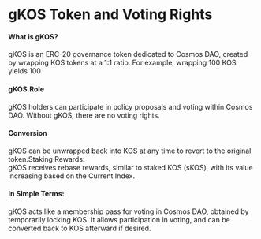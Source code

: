 # gKOS Token and Voting Rights

#### What is gKOS?

gKOS is an ERC-20 governance token dedicated to Cosmos DAO, created by wrapping KOS tokens at a 1:1 ratio. For example, wrapping 100 KOS yields 100&#x20;



#### gKOS.Role

gKOS holders can participate in policy proposals and voting within Cosmos DAO. Without gKOS, there are no voting rights.



#### Conversion

gKOS can be unwrapped back into KOS at any time to revert to the original token.Staking Rewards:\
gKOS receives rebase rewards, similar to staked KOS (sKOS), with its value increasing based on the Current Index.



#### **In Simple Terms**:

gKOS acts like a membership pass for voting in Cosmos DAO, obtained by temporarily locking KOS. It allows participation in voting, and can be converted back to KOS afterward if desired.

